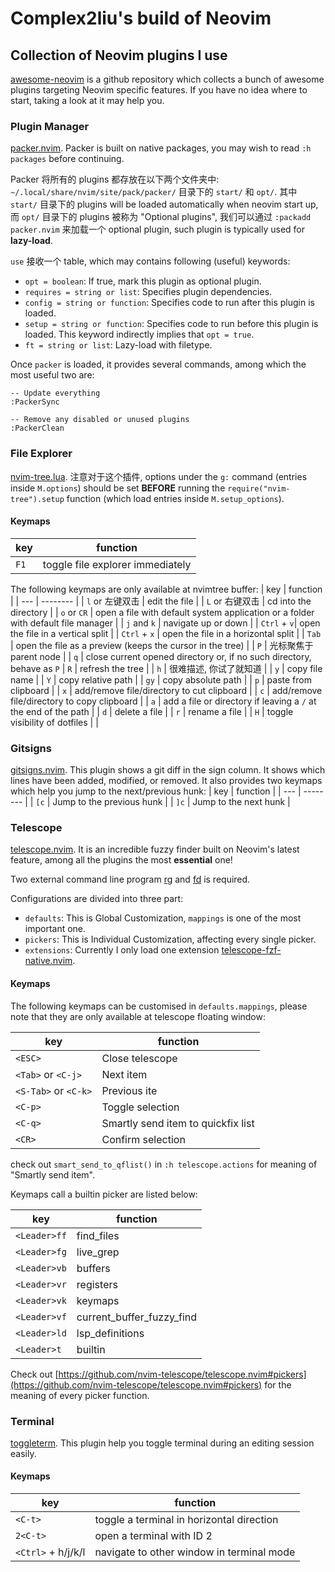 # Complex2liu's build of Neovim

## Collection of Neovim plugins I use

[awesome-neovim](https://github.com/rockerBOO/awesome-neovim)
is a github repository which collects a bunch of awesome plugins targeting Neovim specific features.
If you have no idea where to start, taking a look at it may help you.

### Plugin Manager

[packer.nvim](https://github.com/wbthomason/packer.nvim).
Packer is built on native packages, you may wish to read `:h packages` before continuing.

Packer 将所有的 plugins 都存放在以下两个文件夹中:
`~/.local/share/nvim/site/pack/packer/` 目录下的 `start/` 和 `opt/`.
其中 `start/` 目录下的 plugins will be loaded automatically when neovim start up,
而 `opt/` 目录下的 plugins 被称为 "Optional plugins",
我们可以通过 `:packadd packer.nvim` 来加载一个 optional plugin,
such plugin is typically used for **lazy-load**.

`use` 接收一个 table, which may contains following (useful) keywords:
  - `opt = boolean`: If true, mark this plugin as optional plugin.
  - `requires = string or list`: Specifies plugin dependencies.
  - `config = string or function`: Specifies code to run after this plugin is loaded.
  - `setup = string or function`: Specifies code to run before this plugin is loaded.
  This keyword indirectly implies that `opt = true`.
  - `ft = string or list`: Lazy-load with filetype.

Once `packer` is loaded, it provides several commands, among which the most useful two are:
```
-- Update everything
:PackerSync

-- Remove any disabled or unused plugins
:PackerClean
```

### File Explorer

[nvim-tree.lua](https://github.com/kyazdani42/nvim-tree.lua).
注意对于这个插件, options under the `g:` command (entries inside `M.options`) should be set **BEFORE**
running the `require("nvim-tree").setup` function (which load entries inside `M.setup_options`).

#### Keymaps

| key | function |
| --- | -------- |
| `F1` | toggle file explorer immediately |

The following keymaps are only available at nvimtree buffer:
| key | function |
| --- | -------- |
| `l` or 左键双击 | edit the file |
| `L` or 右键双击 | cd into the directory |
| `o` or `CR` | open a file with default system application or a folder with default file manager |
| `j` and `k` | navigate up or down |
| `Ctrl` + `v`| open the file in a vertical split |
| `Ctrl` + `x` | open the file in a horizontal split |
| `Tab` | open the file as a preview (keeps the cursor in the tree) |
| `P` | 光标聚焦于 parent node |
| `q` | close current opened directory or, if no such directory, behave as `P`
| `R` | refresh the tree |
| `h` | 很难描述, 你试了就知道 |
| `y` | copy file name |
| `Y` | copy relative path |
| `gy` | copy absolute path |
| `p` | paste from clipboard |
| `x` | add/remove file/directory to cut clipboard |
| `c` | add/remove file/directory to copy clipboard |
| `a` | add a file or directory if leaving a `/` at the end of the path |
| `d` | delete a file |
| `r` | rename a file |
| `H` | toggle visibility of dotfiles | |

### Gitsigns

[gitsigns.nvim](https://github.com/lewis6991/gitsigns.nvim).
This plugin shows a git diff in the sign column. It shows which lines have been added, modified, or removed.
It also provides two keymaps which help you jump to the next/previous hunk:
| key | function |
| --- | -------- |
| `[c` | Jump to the previous hunk |
| `]c` | Jump to the next hunk |

### Telescope

[telescope.nvim](https://github.com/nvim-telescope/telescope.nvim#pickers).
It is an incredible fuzzy finder built on Neovim's latest feature,
among all the plugins the most **essential** one!

Two external command line program [rg](https://github.com/BurntSushi/ripgrep)
and [fd](https://github.com/sharkdp/fd) is required.

Configurations are divided into three part:
  - `defaults`: This is Global Customization, `mappings` is one of the most important one.
  - `pickers`: This is Individual Customization, affecting every single picker.
  - `extensions`: Currently I only load one extension
  [telescope-fzf-native.nvim](https://github.com/nvim-telescope/telescope-fzf-native.nvim).

#### Keymaps

The following keymaps can be customised in `defaults.mappings`,
please note that they are only available at telescope floating window:

| key | function |
| --- | -------- |
| `<ESC>` | Close telescope |
| `<Tab>` or `<C-j>` | Next item |
| `<S-Tab>` or `<C-k>` | Previous ite |
| `<C-p>` | Toggle selection |
| `<C-q>` | Smartly send item to quickfix list |
| `<CR>` | Confirm selection |

check out `smart_send_to_qflist()` in `:h telescope.actions` for meaning of "Smartly send item".

Keymaps call a builtin picker are listed below:

| key | function |
| --- | -------- |
| `<Leader>ff` | find_files |
| `<Leader>fg` | live_grep |
| `<Leader>vb` | buffers |
| `<Leader>vr` | registers |
| `<Leader>vk` | keymaps |
| `<Leader>vf` | current_buffer_fuzzy_find |
| `<Leader>ld` | lsp_definitions |
| `<Leader>t` | builtin | |

Check out [https://github.com/nvim-telescope/telescope.nvim#pickers](https://github.com/nvim-telescope/telescope.nvim#pickers)
for the meaning of every picker function.

### Terminal

[toggleterm](https://github.com/akinsho/toggleterm.nvim).
This plugin help you toggle terminal during an editing session easily.

#### Keymaps

| key | function |
| --- | -------- |
| `<C-t>` | toggle a terminal in horizontal direction |
| `2<C-t>` | open a terminal with ID 2 |
| `<Ctrl>` + h/j/k/l | navigate to other window in terminal mode |
